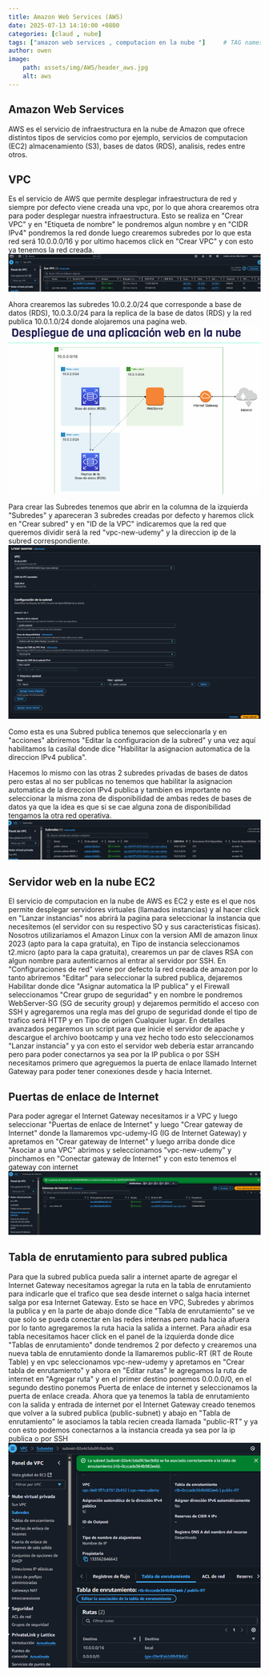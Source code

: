 ```yaml
---
title: Amazon Web Services (AWS)
date: 2025-07-13 14:10:00 +0800
categories: [claud , nube]
tags: ["amazon web services , computacion en la nube "]     # TAG names should always be lowercase
author: owen
image:
    path: assets/img/AWS/header_aws.jpg
    alt: aws
---
```


## Amazon Web Services ##

AWS es el servicio de infraestructura en la nube de Amazon que ofrece distintos tipos de servicios como por ejemplo, servicios de computacion (EC2) almacenamiento (S3), bases de datos (RDS), analisis, redes entre otros.

## VPC ##

Es el servicio de AWS que permite desplegar infraestructura de red y siempre por defecto viene creada una vpc, por lo que ahora crearemos otra para poder desplegar nuestra infraestructura. Esto se realiza en "Crear VPC" y en "Etiqueta de nombre" le pondremos algun nombre y en "CIDR IPv4" pondremos la red donde luego crearemos subredes por lo que esta red será 10.0.0.0/16 y por ultimo hacemos click en "Crear VPC" y con esto ya tenemos la red creada.
![untitled](/assets/img/AWS/aws01.png)

Ahora crearemos las subredes 10.0.2.0/24 que corresponde a base de datos (RDS), 10.0.3.0/24 para la replica de la base de datos (RDS) y la red publica 10.0.1.0/24 donde alojaremos una pagina web.
![untitled](/assets/img/AWS/aws02.png)

Para crear las Subredes tenemos que abrir en la columna de la izquierda "Subredes" y apareceran 3 subredes creadas por defecto y haremos click en "Crear subred" y en "ID de la VPC" indicaremos que la red que queremos dividir será la red "vpc-new-udemy" y la direccion ip de la subred correspondiente.
![untitled](/assets/img/AWS/aws03.png)

Como esta es una Subred publica tenemos que seleccionarla y en "acciones" abriremos "Editar la configuracion de la subred" y una vez aquí habilitamos la casilal donde dice "Habilitar la asignacion automatica de la direccion IPv4 publica". 

Hacemos lo mismo con las otras 2 subredes privadas de bases de datos pero estas al no ser publicas no tenemos que habilitar la asignacion automatica de la direccion IPv4 publica y tambien es importante no seleccionar la misma zona de disponibilidad de ambas redes de bases de datos ya que la idea es que si se cae alguna zona de disponibilidad tengamos la otra red operativa.
![untitled](/assets/img/AWS/aws04.png)

## Servidor web en la nube EC2 ##

El servicio de computacion en la nube de AWS es EC2 y este es el que nos permite desplegar servidores virtuales (llamados instancias) y al hacer click en "Lanzar instancias" nos abrirá la pagina para seleccionar la instancia que necesitemos (el servidor con su respectivo SO y sus caracteristicas fisicas). Nosotros utilizariamos el Amazon Linux con la version AMI de amazon linux 2023 (apto para la capa gratuita), en Tipo de instancia seleccionamos t2.micro (apto para la capa gratuita), crearemos un par de claves RSA con algun nombre para autenticarnos al entrar al servidor por SSH. En "Configuraciones de red" viene por defecto la red creada de amazon por lo tanto abriremos "Editar" para seleccionar la subred publica, dejaremos Habilitar donde dice "Asignar automatica la IP publica" y el Firewall seleccionamos "Crear grupo de seguridad" y en nombre le pondremos WebServer-SG (SG de security group) y dejaremos permitido el acceso con SSH y agregaremos una regla mas del grupo de seguridad donde el tipo de trafico será HTTP y en Tipo de origen Cualquier lugar. En detalles avanzados pegaremos un script para que inicie el servidor de apache y descargue el archivo bootcamp y una vez hecho todo esto seleccionamos "Lanzar instancia" y ya con esto el servidor web deberia estar arrancando pero para poder conectarnos ya sea por la IP publica o por SSH necesitamos primero que agreguemos la puerta de enlace llamado Internet Gateway para poder tener conexiones desde y hacia Internet.

## Puertas de enlace de Internet ##

Para poder agregar el Internet Gateway necesitamos ir a VPC y luego seleccionar "Puertas de enlace de Internet" y luego "Crear gateway de Internet" donde la llamaremos vpc-udemy-IG (IG de Internet Gateway) y apretamos en "Crear gateway de Internet" y luego arriba donde dice "Asociar a una VPC" abrimos y seleccionamos "vpc-new-udemy" y pinchamos en "Conectar gateway de Internet" y con esto tenemos el gateway con internet
![untitled](/assets/img/AWS/aws05.png)

## Tabla de enrutamiento para subred publica ##

Para que la subred publica pueda salir a internet aparte de agregar el Internet Gateway necesitamos agregar la ruta en la tabla de enrutamiento para indicarle que el trafico que sea desde internet o salga hacia internet salga por esa Internet Gateway. Esto se hace en VPC, Subredes y abrimos la publica y en la parte de abajo donde dice "Tabla de enrutamiento" se ve que solo se pueda conectar en las redes internas pero nada hacia afuera por lo tanto agregaremos la ruta hacia la salida a internet. Para añadir esa tabla necesitamos hacer click en el panel de la izquierda donde dice "Tablas de enrutamiento" donde tendremos 2 por defecto y crearemos una nueva tabla de enrutamiento donde la llamaremos public-RT (RT de Route Table) y en vpc seleccionamos vpc-new-udemy y apretamos en "Crear tabla de enrutamiento" y ahora en "Editar rutas" le agregamos la ruta de internet en "Agregar ruta" y en el primer destino ponemos 0.0.0.0/0, en el segundo destino ponemos Puerta de enlace de internet y seleccionamos la puerta de enlace creada. Ahora que ya tenemos la tabla de enrutamiento con la salida y entrada de internet por el Internet Gateway creado tenemos que volver a la subred publica (public-subnet) y abajo en "Tabla de enrutamiento" le asociamos la tabla recien creada llamada "public-RT" y ya con esto podemos conectarnos a la instancia creada ya sea por la ip publica o por SSH
![untitled](/assets/img/AWS/aws06.png)

